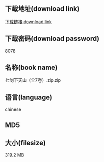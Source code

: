 ## 下载地址(download link)
[下载链接 download link](https://voluble-croquembouche-d321dc.netlify.app/?s=%E4%B8%83%E5%89%91%E4%B8%8B%E5%A4%A9%E5%B1%B1%EF%BC%88%E5%85%A87%E5%8D%B7%EF%BC%89.zip)

## 下载密码(download password)
8078

## 名称(book name)
七剑下天山（全7卷）.zip.zip

## 语言(language)
chinese

## MD5


## 大小(filesize)
319.2 MB
